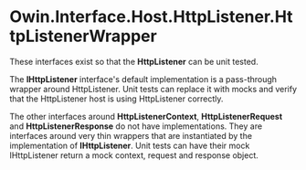 ﻿# Owin.Interface.Host.HttpListener.HttpListenerWrapper

These interfaces exist so that the **HttpListener** can be
unit tested.

The **IHttpListener** interface's default implementation is
a pass-through wrapper around HttpListener. Unit tests can
replace it with mocks and verify that the HttpListener host
is using HttpListener correctly.

The other interfaces around **HttpListenerContext**,
**HttpListenerRequest** and **HttpListenerResponse** do not
have implementations. They are interfaces around very thin
wrappers that are instantiated by the implementation of
**IHttpListener**. Unit tests can have their mock IHttpListener
return a mock context, request and response object.